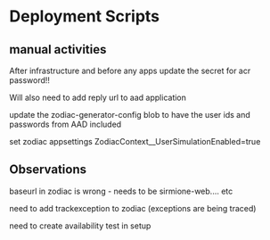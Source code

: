 # Deployment Scripts

## manual activities
After infrastructure and before any apps update the secret for acr password!!

Will also need to add reply url to aad application

update the zodiac-generator-config blob to have the user ids and passwords from AAD included

set zodiac appsettings ZodiacContext__UserSimulationEnabled=true

## Observations

baseurl in zodiac is wrong - needs to be sirmione-web.... etc

need to add trackexception to zodiac (exceptions are being traced)
 
need to create availability test in setup




